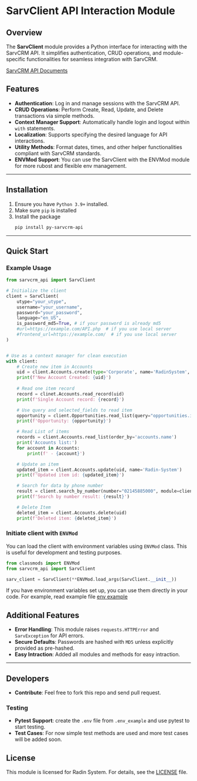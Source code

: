 # SarvClient API Interaction Module

## Overview

The **SarvClient** module provides a Python interface for interacting with the SarvCRM API. It simplifies authentication, CRUD operations, and module-specific functionalities for seamless integration with SarvCRM.

[SarvCRM API Documents](https://app.sarvcrm.com/webservice/)

## Features
- **Authentication**: Log in and manage sessions with the SarvCRM API.
- **CRUD Operations**: Perform Create, Read, Update, and Delete transactions via simple methods.
- **Context Manager Support**: Automatically handle login and logout within `with` statements.
- **Localization**: Supports specifying the desired language for API interactions.
- **Utility Methods**: Format dates, times, and other helper functionalities compliant with SarvCRM standards.
- **ENVMod Support**: You can use the SarvClient with the ENVMod module for more rubost and flexible env management.
---

## Installation

1. Ensure you have `Python 3.9+` installed.
2. Make sure `pip` is installed
4. Install the package
   ```bash
   pip install py-sarvcrm-api
   ```
---

## Quick Start

### Example Usage

```python
from sarvcrm_api import SarvClient

# Initialize the client
client = SarvClient(
    utype="your_utype",
    username="your_username",
    password="your_password",
    language="en_US",
    is_password_md5=True, # if your password is already md5
    #url=https://example.com/API.php  # if you use local server
    #frontend_url=https://example.com/  # if you use local server
)


# Use as a context manager for clean execution
with client:
    # Create new item in Accounts
    uid = client.Accounts.create(type='Corporate', name='RadinSystem', numbers=['02145885000'])
    print(f'New Account Created: {uid}')
    
    # Read one item record
    record = clinet.Accounts.read_record(uid)
    print(f'Single Account record: {record}')

    # Use query and selected_fields to read item
    opportunity = client.Opportunities.read_list(query="opportunities.id='<UID>'", selected_fields=['fullname'])
    print(f'Opportunity: {opportunity}')

    # Read List of items
    records = client.Accounts.read_list(order_by='accounts.name')
    print('Accounts list:')
    for account in Accounts:
        print(f' - {account}')

    # Update an item
    updated_item = client.Accounts.update(uid, name='Radin-System')
    print(f'Updated item id: {updated_item}')

    # Search for data by phone number
    result = client.search_by_number(number="02145885000", module=client.Accounts) # module is optional
    print(f'Search by number result: {result}')

    # Delete Item
    deleted_item = client.Accounts.delete(uid)
    print(f'Deleted item: {deleted_item}')

```

### Initiate client with `ENVMod`
You can load the client with environment variables using `ENVMod` class. This is useful for development
and testing purposes.

```python
from classmods import ENVMod
from sarvcrm_api import SarvClient

sarv_client = SarvClient(**ENVMod.load_args(SarvClient.__init__))
```

If you have environment variables set up, you can use them directly in your code. For example, read
example file [env example](.env_example)

## Additional Features

- **Error Handling**: This module raises `requests.HTTPError` and `SarvException` for API errors.
- **Secure Defaults**: Passwords are hashed with `MD5` unless explicitly provided as pre-hashed.
- **Easy Intraction**: Added all modules and methods for easy intraction.

---

## Developers
   - **Contribute**: Feel free to fork this repo and send pull request.

### Testing
  - **Pytest Support**: create the `.env` file from `.env_example` and use pytest to start testing.
  - **Test Cases**: For now simple test methods are used and more test cases will be added soon.

## License

This module is licensed for Radin System. For details, see the [LICENSE](LICENSE) file.
